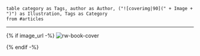 
```dataview
table category as Tags, author as Author, ("![coverimg|90](" + Image + ")") as Illustration, Tags as Category
from #articles 
```


---

{% if image_url -%}
![rw-book-cover]({{image_url}})

{% endif -%}